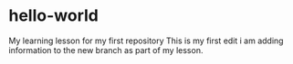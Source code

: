# hello-world
My learning lesson for my first repository
This is my first edit i am adding information to the new branch as part of my lesson.
